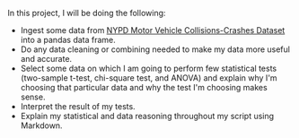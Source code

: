 In this project, I will be doing the following:

* Ingest some data from [NYPD Motor Vehicle Collisions-Crashes Dataset](https://data.cityofnewyork.us/Public-Safety/Motor-Vehicle-Collisions-Crashes/h9gi-nx95) into a pandas data frame.
* Do any data cleaning or combining needed to make my data more useful and accurate.
* Select some data on which I am going to perform few statistical tests (two-sample t-test, chi-square test, and ANOVA) and explain why I'm choosing that particular data and why the test I'm choosing makes sense. 
* Interpret the result of my tests.
* Explain my statistical and data reasoning throughout my script using Markdown.
